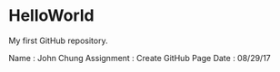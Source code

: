 # HelloWorld
My first GitHub repository.

Name : John Chung
Assignment : Create GitHub Page
Date : 08/29/17
